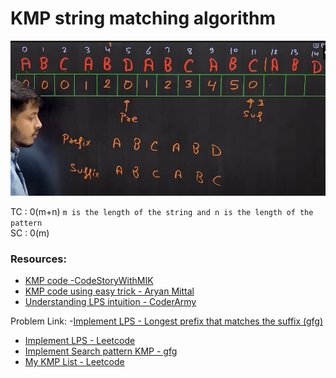 # KMP string matching algorithm
![KMP_CoderArmy](KMP_CoderArmy.png)

TC : 0(m+n) `m is the length of the string and n is the length of the pattern`  <br>
SC : 0(m)

### Resources:
- [KMP code -CodeStoryWithMIK](https://github.com/MAZHARMIK/Interview_DS_Algo/blob/master/strings/String%20Algorithms/Knuth-Morris-Pratt%20KMP%20String%20Matching%20Algorithm.cpp)
- [KMP code using easy trick - Aryan Mittal](https://codewitharyan.com/tech-blogs/knuth-morris-pratt-(kmp)-algorithm)
- [Understanding LPS intuition - CoderArmy](https://youtu.be/sODA1BzFvsE?si=xeYvU8NtZUeet4Ww)


Problem Link:
-[Implement LPS - Longest prefix that matches the suffix (gfg)](https://www.geeksforgeeks.org/problems/longest-prefix-suffix2527/1)
- [Implement LPS - Leetcode](https://leetcode.com/problems/longest-happy-prefix/submissions/1648538980/)
- [Implement Search pattern KMP - gfg](https://www.geeksforgeeks.org/problems/search-pattern0205/1)
- [My KMP List - Leetcode](https://leetcode.com/problem-list/23qqo7sg/)
